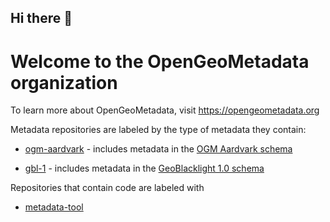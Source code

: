 ## Hi there 👋


# Welcome to the OpenGeoMetadata organization

To learn more about OpenGeoMetadata, visit https://opengeometadata.org

Metadata repositories are labeled by the type of metadata they contain:

- [ogm-aardvark](https://github.com/search?q=topic%3Aogm-aardvark+org%3AOpenGeoMetadata&type=Repositories) - includes metadata in the [OGM Aardvark schema](https://opengeometadata.org/ogm-aardvark)

- [gbl-1](https://github.com/search?q=topic%3Agbl-1+org%3AOpenGeoMetadata&type=Repositories) - includes metadata in the [GeoBlacklight 1.0 schema](https://opengeometadata.org/gbl-1.0/)

Repositories that contain code are labeled with
- [metadata-tool](https://github.com/search?q=topic%3Ametadata-tool+org%3AOpenGeoMetadata&type=Repositories)

<!--

**Here are some ideas to get you started:**

🙋‍♀️ A short introduction - what is your organization all about?
🌈 Contribution guidelines - how can the community get involved?
👩‍💻 Useful resources - where can the community find your docs? Is there anything else the community should know?
🍿 Fun facts - what does your team eat for breakfast?
🧙 Remember, you can do mighty things with the power of [Markdown](https://docs.github.com/github/writing-on-github/getting-started-with-writing-and-formatting-on-github/basic-writing-and-formatting-syntax)
-->
